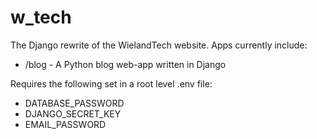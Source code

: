 # w_tech
The Django rewrite of the WielandTech website. Apps currently include:
- /blog - A Python blog web-app written in Django

Requires the following set in a root level .env file:
- DATABASE_PASSWORD
- DJANGO_SECRET_KEY
- EMAIL_PASSWORD
